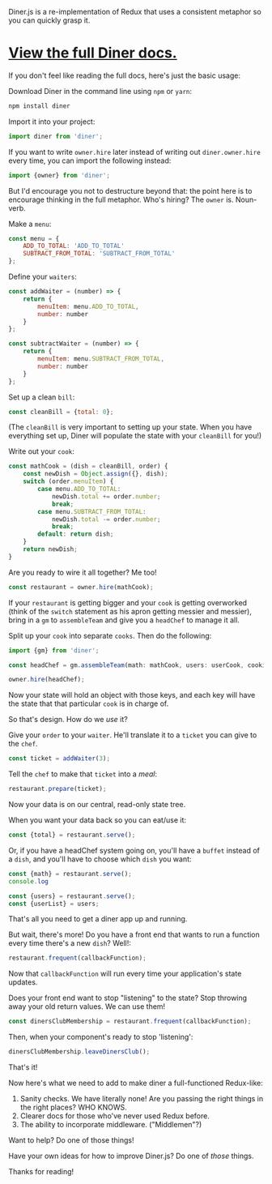 Diner.js is a re-implementation of Redux that uses a consistent metaphor so you can quickly grasp it.

# [View the full Diner docs.][docs]

If you don't feel like reading the full docs, here's just the basic usage:

Download Diner in the command line using `npm` or `yarn`:

```bash
npm install diner
```

Import it into your project:

```javascript
import diner from 'diner';
```

If you want to write `owner.hire` later instead of writing out `diner.owner.hire` every time, you can import the following instead:

```javascript
import {owner} from 'diner';
```

But I'd encourage you not to destructure beyond that: the point here is to encourage thinking in the full metaphor. Who's hiring? The `owner` is. Noun-verb.

Make a `menu`:

```javascript
const menu = {
    ADD_TO_TOTAL: 'ADD_TO_TOTAL'
    SUBTRACT_FROM_TOTAL: 'SUBTRACT_FROM_TOTAL'
};
```

Define your `waiters`:

```javascript
const addWaiter = (number) => {
    return {
        menuItem: menu.ADD_TO_TOTAL,
        number: number
    }
};
```

```javascript
const subtractWaiter = (number) => {
    return {
        menuItem: menu.SUBTRACT_FROM_TOTAL,
        number: number
    }
};
```

Set up a clean `bill`:

```javascript
const cleanBill = {total: 0};
```

(The `cleanBill` is very important to setting up your state. When you have everything set up, Diner will populate the state with your `cleanBill` for you!)

Write out your `cook`:

```javascript
const mathCook = (dish = cleanBill, order) {
    const newDish = Object.assign({}, dish);
    switch (order.menuItem) {
        case menu.ADD_TO_TOTAL:
            newDish.total += order.number;
            break;
        case menu.SUBTRACT_FROM_TOTAL:
            newDish.total -= order.number;
            break;
        default: return dish;
    }
    return newDish;
}
```

Are you ready to wire it all together? Me too!

```javascript
const restaurant = owner.hire(mathCook);
```

If your `restaurant` is getting bigger and your `cook` is getting overworked (think of the `switch` statement as his apron getting messier and messier), bring in a `gm` to `assembleTeam` and give you a `headChef` to manage it all.

Split up your `cook` into separate `cooks`. Then do the following:

```javascript
import {gm} from 'diner';

const headChef = gm.assembleTeam(math: mathCook, users: userCook, cookies: cookieCook, orders: orderCook);

owner.hire(headChef);
```

Now your state will hold an object with those keys, and each key will have the state that that particular `cook` is in charge of.

So that's design. How do we _use_ it?

Give your `order` to your `waiter`. He'll translate it to a `ticket` you can give to the `chef`.

```javascript
const ticket = addWaiter(3);
```

Tell the `chef` to make that `ticket` into a _meal_:

```javascript
restaurant.prepare(ticket);
```

Now your data is on our central, read-only state tree.

When you want your data back so you can eat/use it:

```javascript
const {total} = restaurant.serve();
```

Or, if you have a headChef system going on, you'll have a `buffet` instead of a `dish`, and you'll have to choose which `dish` you want:

```javascript
const {math} = restaurant.serve();
console.log

const {users} = restaurant.serve();
const {userList} = users;
```

That's all you need to get a diner app up and running.

But wait, there's more! Do you have a front end that wants to run a function every time there's a new `dish`? Well!:

```javascript
restaurant.frequent(callbackFunction);
```

Now that `callbackFunction` will run every time your application's state updates.

Does your front end want to stop "listening" to the state? Stop throwing away your old return values. We can use them!

```javascript
const dinersClubMembership = restaurant.frequent(callbackFunction);
```

Then, when your component's ready to stop 'listening':

```javascript
dinersClubMembership.leaveDinersClub();
```

That's it!

Now here's what we need to add to make diner a full-functioned Redux-like:

1. Sanity checks. We have literally none! Are you passing the right things in the right places? WHO KNOWS.
2. Clearer docs for those who've never used Redux before.
3. The ability to incorporate middleware. ("Middlemen"?)

Want to help? Do one of those things!

Have your own ideas for how to improve Diner.js? Do one of _those_ things.

Thanks for reading!

[docs]: https://abbreviatedman.gitbooks.io/dinerjs/
